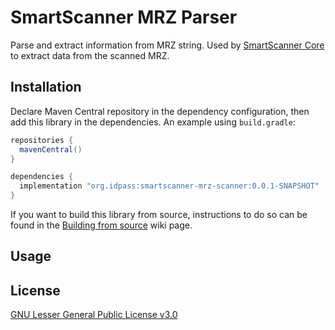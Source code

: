 # SmartScanner MRZ Parser

Parse and extract information from MRZ string. Used by [SmartScanner Core](https://github.com/idpass/smartscanner-core/) to extract data from the scanned MRZ.

## Installation

Declare Maven Central repository in the dependency configuration, then add this library in the dependencies. An example using `build.gradle`:

```groovy
repositories {
  mavenCentral()
}

dependencies {
  implementation "org.idpass:smartscanner-mrz-scanner:0.0.1-SNAPSHOT"
}
```

If you want to build this library from source, instructions to do so can be found in the [Building from source](https://github.com/idpass/smartscanner-mrz-parser/wiki/Building-from-source) wiki page.

## Usage



## License

[GNU Lesser General Public License v3.0](LICENSE)
